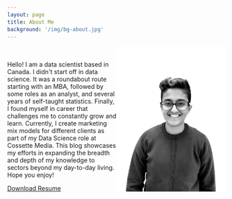 ```yaml
---
layout: page
title: About Me
background: '/img/bg-about.jpg'
---
```

<img src="/img/bw_about_me.jpg" width = "50% " style="float: right;"> <br><br>
Hello! I am a data scientist based in Canada. I didn't start off in data science. It was a roundabout route starting with an MBA, followed by some roles as an analyst, and several years of self-taught statistics. Finally, I found myself in career that challenges me to constantly grow and learn. Currently, I create marketing mix models for different clients as part of my Data Science role at Cossette Media. This blog showcases my efforts in expanding the breadth and depth of my knowledge to sectors beyond my day-to-day living. Hope you enjoy! 

[Download Resume](https://nupur2308.github.io/assets/NUPUR_GOKHALE_Apr_Resume_New.pdf)